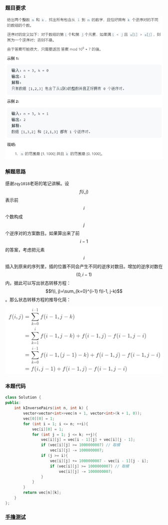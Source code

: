 ### 题目要求

![](./pic/629.png)

### 解题思路

感谢`zqy1018`老哥的笔记讲解。设 $$f(i, j)$$表示前 $$i$$个数构成 $$j$$个逆序对的方案数目。如果算出来了前$$i - 1$$的答案，考虑把元素$$i$$插入到原来的序列里，插的位置不同会产生不同的逆序对数目。增加的逆序对数在$$(0,i-1)$$内，据此可以写出状态转移方程：$$f(i, j)=\sum_{k=0}^{i-1} f(i-1, j-k)$$。那么状态转移方程的推导化简：

![](./pic/629-1.png)

### 本题代码

```c++
class Solution {
public:
    int kInversePairs(int n, int k) {
        vector<vector<int>>vec(n + 1, vector<int>(k + 1, 0));
        vec[0][0] = 1;
        for (int i = 1; i <= n; ++i){
            vec[i][0] = 1;
            for (int j = 1; j <= k; ++j){
                vec[i][j] = vec[i - 1][j] + vec[i][j - 1];
                if (vec[i][j] >= 1000000007) // 取模
                    vec[i][j] -= 1000000007;
                if (j >= i){
                    vec[i][j] += 1000000007 - vec[i - 1][j - i];
                    if (vec[i][j] >= 1000000007) // 取模  
                        vec[i][j] -= 1000000007;
                }
            }
        }
        return vec[n][k];
    }
};
```

### [手撸测试](<https://leetcode-cn.com/problems/k-inverse-pairs-array/>) 


